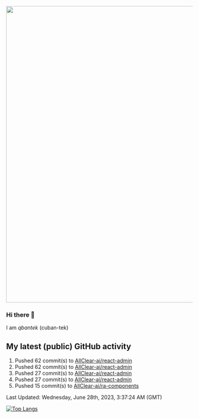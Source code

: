 <img src="https://user-images.githubusercontent.com/1090192/231227350-b13c0797-9e41-42a4-ab5c-d0e234d2a3d2.png" width="800px" />

### Hi there 👋

I am *qbantek* (cuban-tek)

<!--
**qbantek/qbantek** is a ✨ _special_ ✨ repository because its `README.md` (this file) appears on your GitHub profile.

Here are some ideas to get you started:

- 🔭 I’m currently working on ...
- 🌱 I’m currently learning ...
- 👯 I’m looking to collaborate on ...
- 🤔 I’m looking for help with ...
- 💬 Ask me about ...
- 📫 How to reach me: ...
- 😄 Pronouns: ...
- ⚡ Fun fact: ...
-->

## My latest (public) GitHub activity
<!--RECENT_ACTIVITY:start-->
1. Pushed 62 commit(s) to [AllClear-ai/react-admin](https://github.com/AllClear-ai/react-admin)<br>
2. Pushed 62 commit(s) to [AllClear-ai/react-admin](https://github.com/AllClear-ai/react-admin)<br>
3. Pushed 27 commit(s) to [AllClear-ai/react-admin](https://github.com/AllClear-ai/react-admin)<br>
4. Pushed 27 commit(s) to [AllClear-ai/react-admin](https://github.com/AllClear-ai/react-admin)<br>
5. Pushed 15 commit(s) to [AllClear-ai/ra-components](https://github.com/AllClear-ai/ra-components)<br>
<!--RECENT_ACTIVITY:end-->

<!--RECENT_ACTIVITY:last_update-->
Last Updated: Wednesday, June 28th, 2023, 3:37:24 AM (GMT)
<!--RECENT_ACTIVITY:last_update_end-->


[![Top Langs](https://github-readme-stats.vercel.app/api/top-langs/?username=qbantek&langs_count=10&hide_progress=true)](https://github.com/anuraghazra/github-readme-stats)
